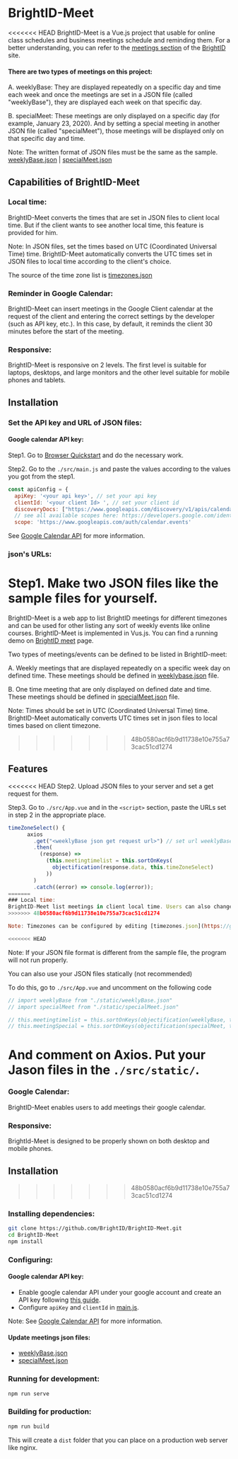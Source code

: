 # BrightID-Meet
<<<<<<< HEAD
BrightID-Meet is a Vue.js project that usable for online class schedules and business meetings schedule and reminding them.
For a better understanding, you can refer to the [meetings section](https://brightid.org/meet) of the [BrightID](https://www.brightid.org/) site.

#### There are two types of meetings on this project:
A. weeklyBase: They are displayed repeatedly on a specific day and time each week and once the meetings are set in a JSON file (called "weeklyBase"), they are displayed each week on that specific day.

B. specialMeet: These meetings are only displayed on a specific day (for example, January 23, 2020). And by setting a special meeting in another JSON file (called "specialMeet"), those meetings will be displayed only on that specific day and time.

Note: The written format of JSON files must be the same as the sample.
[weeklyBase.json](https://github.com/BrightID/BrightID-Meet/blob/main/src/static/weeklybase.json)  | [specialMeet.json](https://github.com/BrightID/BrightID-Meet/blob/main/src/static/specialMeeting.json)

## Capabilities of BrightID-Meet
### Local time:
BrightID-Meet converts the times that are set in JSON files to client local time. But if the client wants to see another local time, this feature is provided for him.

Note: In JSON files, set the times based on UTC (Coordinated Universal Time) time.
BrightID-Meet automatically converts the UTC times set in JSON files to local time according to the client's choice.

The source of the time zone list is [
timezones.json](https://github.com/dmfilipenko/timezones.json.)

### Reminder in Google Calendar:
BrightID-Meet can insert meetings in the Google Client calendar at the request of the client and entering the correct settings by the developer (such as API key, etc.). In this case, by default, it reminds the client 30 minutes before the start of the meeting.

### Responsive:
BrightID-Meet is responsive on 2 levels. The first level is suitable for laptops, desktops, and large monitors and the other level suitable for mobile phones and tablets.

## Installation
### Set the API key and URL of JSON files:
#### Google calendar API key:
Step1. Go to [Browser Quickstart]( https://developers.google.com/calendar/quickstart/js) and do the necessary work.

Step2. Go to the ```./src/main.js``` and paste the values according to the values you got from the step1.
```javascript
const apiConfig = {
  apiKey: '<your api key>', // set your api key
  clientId: '<your client Id> ', // set your client id
  discoveryDocs: ["https://www.googleapis.com/discovery/v1/apis/calendar/v3/rest"],
  // see all available scopes here: https://developers.google.com/identity/protocols/googlescopes'
  scope: 'https://www.googleapis.com/auth/calendar.events'

```

See [Google Calendar API]( https://developers.google.com/calendar/overview) for more information.

### json's URLs:

Step1. Make two JSON files like the sample files for yourself.
=======

BrightID-Meet is a web app to list BrightID meetings for different timezones and can be used for other listing any sort of weekly events like online courses.
BrightID-Meet is implemented in Vus.js.
You can find a running demo on [BrightID meet](https://brightid.org/meet) page.

Two types of meetings/events can be defined to be listed in BrightID-meet:

A. Weekly meetings that are displayed repeatedly on a specific week day on defined time. These meetings should be defined in [weeklybase.json](https://github.com/BrightID/BrightID-Meet/blob/main/src/static/weeklybase.json) file.

B. One time meeting that are only displayed on defined date and time. These meetings should be defined in [specialMeet.json](https://github.com/BrightID/BrightID-Meet/blob/main/src/static/specialMeeting.json) file.

Note: Times should be set in UTC (Coordinated Universal Time) time. BrightID-Meet automatically converts UTC times set in json files to local times based on client timezone.
>>>>>>> 48b0580acf6b9d11738e10e755a73cac51cd1274

## Features

<<<<<<< HEAD
Step2. Upload JSON files to your server and set a get request for them.

Step3. Go to ```./src/App.vue``` and in the ```<script>``` section, paste the URLs set in step 2 in the appropriate place.

```javascript
timeZoneSelect() {
      axios
        .get("<weeklyBase json get request url>") // set url weeklyBase json
        .then(
          (response) =>
            (this.meetingtimelist = this.sortOnKeys(
              objectification(response.data, this.timeZoneSelect)
            ))
        )
        .catch((error) => console.log(error));
=======
### Local time:
BrightID-Meet list meetings in client local time. Users can also change timezone using a selectbox on top of the meetings page.
>>>>>>> 48b0580acf6b9d11738e10e755a73cac51cd1274

Note: Timezones can be configured by editing [timezones.json](https://github.com/BrightID/BrightID-Meet/blob/main/src/static/timezones.json).

<<<<<<< HEAD
```
Note: If your JSON file format is different from the sample file, the program will not run properly.

You can also use your JSON files statically (not recommended)

To do this, go to ```./src/App.vue``` and uncomment on the following code
```javascript
// import weeklyBase from "./static/weeklyBase.json"
// import specialMeet from "./static/specialMeet.json"
```
```javascript
// this.meetingtimelist = this.sortOnKeys(objectification(weeklyBase, this.timeZoneSelect)),
// this.meetingSpecial = this.sortOnKeys(objectification(specialMeet, this.timeZoneSelect))
```
And comment on Axios.
Put your Jason files in the ```./src/static/```.
=======
### Google Calendar:
BrightID-Meet enables users to add meetings their google calendar.

### Responsive:
BrightId-Meet is designed to be properly shown on both desktop and mobile phones.

## Installation
>>>>>>> 48b0580acf6b9d11738e10e755a73cac51cd1274

### Installing dependencies:
```bash
git clone https://github.com/BrightID/BrightID-Meet.git
cd BrightID-Meet
npm install
```

### Configuring:
#### Google calendar API key:
- Enable google calendar API under your google account and create an API key following [this guide](https://developers.google.com/calendar/quickstart/js).
- Configure `apiKey` and `clientId` in [main.js](https://github.com/BrightID/BrightID-Meet/blob/main/src/main.js#L8).

Note: See [Google Calendar API]( https://developers.google.com/calendar/overview) for more information.

#### Update meetings json files:

- [weeklyBase.json](https://github.com/BrightID/BrightID-Meet/blob/main/src/static/weeklybase.json)
- [specialMeet.json](https://github.com/BrightID/BrightID-Meet/blob/main/src/static/specialMeeting.json)

### Running for development:
```bash
npm run serve
```
### Building for production:
```bash
npm run build
```
This will create a `dist` folder that you can place on a production web server like nginx.
